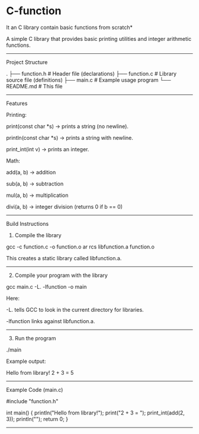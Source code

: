 # C-function
It an C library contain basic functions from scratch*

A simple C library that provides basic printing utilities and integer arithmetic functions.


---

Project Structure

.
├── function.h       # Header file (declarations)
├── function.c       # Library source file (definitions)
├── main.c           # Example usage program
└── README.md        # This file


---

Features

Printing:

print(const char *s) → prints a string (no newline).

println(const char *s) → prints a string with newline.

print_int(int v) → prints an integer.


Math:

add(a, b) → addition

sub(a, b) → subtraction

mul(a, b) → multiplication

divi(a, b) → integer division (returns 0 if b == 0)




---

Build Instructions

1. Compile the library

gcc -c function.c -o function.o
ar rcs libfunction.a function.o

This creates a static library called libfunction.a.


---

2. Compile your program with the library

gcc main.c -L. -lfunction -o main

Here:

-L. tells GCC to look in the current directory for libraries.

-lfunction links against libfunction.a.



---

3. Run the program

./main

Example output:

Hello from library!
2 + 3 = 5


---

Example Code (main.c)

#include "function.h"

int main() {
    println("Hello from library!");
    print("2 + 3 = ");
    print_int(add(2, 3));
    println("");
    return 0;
}


---
